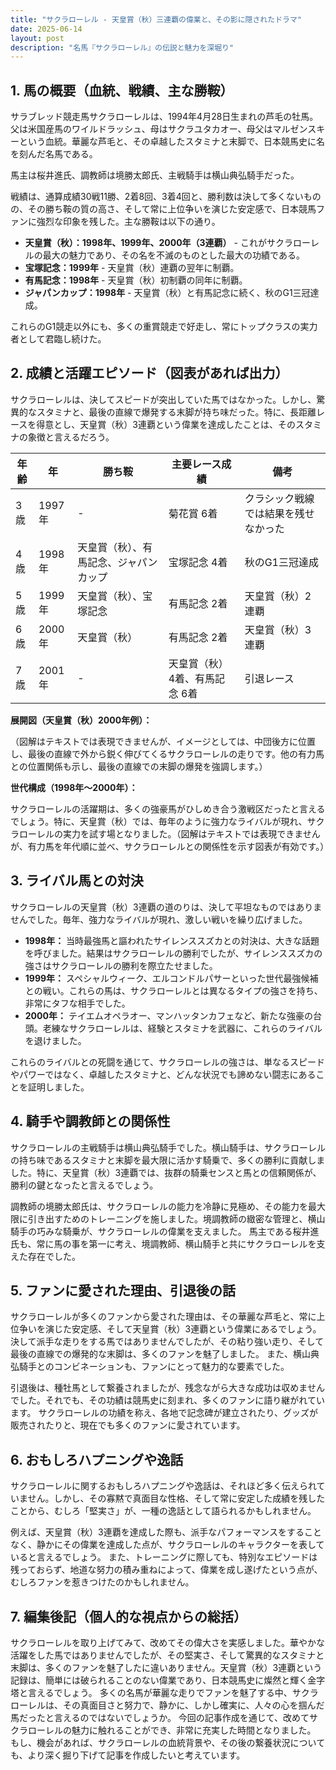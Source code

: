 ```yaml
---
title: "サクラローレル - 天皇賞（秋）三連覇の偉業と、その影に隠されたドラマ"
date: 2025-06-14
layout: post
description: "名馬『サクラローレル』の伝説と魅力を深堀り"
---
```


## 1. 馬の概要（血統、戦績、主な勝鞍）

サラブレッド競走馬サクラローレルは、1994年4月28日生まれの芦毛の牡馬。父は米国産馬のワイルドラッシュ、母はサクラユタカオー、母父はマルゼンスキーという血統。華麗な芦毛と、その卓越したスタミナと末脚で、日本競馬史に名を刻んだ名馬である。

馬主は桜井進氏、調教師は境勝太郎氏、主戦騎手は横山典弘騎手だった。

戦績は、通算成績30戦11勝、2着8回、3着4回と、勝利数は決して多くないものの、その勝ち鞍の質の高さ、そして常に上位争いを演じた安定感で、日本競馬ファンに強烈な印象を残した。主な勝鞍は以下の通り。

* **天皇賞（秋）：1998年、1999年、2000年（3連覇）**  -  これがサクラローレルの最大の魅力であり、その名を不滅のものとした最大の功績である。
* **宝塚記念：1999年** - 天皇賞（秋）連覇の翌年に制覇。
* **有馬記念：1998年** - 天皇賞（秋）初制覇の同年に制覇。
* **ジャパンカップ：1998年** - 天皇賞（秋）と有馬記念に続く、秋のG1三冠達成。

これらのG1競走以外にも、多くの重賞競走で好走し、常にトップクラスの実力者として君臨し続けた。


## 2. 成績と活躍エピソード（図表があれば出力）

サクラローレルは、決してスピードが突出していた馬ではなかった。しかし、驚異的なスタミナと、最後の直線で爆発する末脚が持ち味だった。特に、長距離レースを得意とし、天皇賞（秋）3連覇という偉業を達成したことは、そのスタミナの象徴と言えるだろう。

| 年齢 | 年 | 勝ち鞍 | 主要レース成績 | 備考 |
|---|---|---|---|---|
| 3歳 | 1997年 |  -  | 菊花賞 6着 |  クラシック戦線では結果を残せなかった |
| 4歳 | 1998年 | 天皇賞（秋）、有馬記念、ジャパンカップ |  宝塚記念 4着 | 秋のG1三冠達成 |
| 5歳 | 1999年 | 天皇賞（秋）、宝塚記念 |  有馬記念 2着 | 天皇賞（秋）2連覇 |
| 6歳 | 2000年 | 天皇賞（秋） | 有馬記念 2着 | 天皇賞（秋）3連覇 |
| 7歳 | 2001年 |  -  |  天皇賞（秋） 4着、有馬記念 6着 |  引退レース |


**展開図（天皇賞（秋）2000年例）：**

（図解はテキストでは表現できませんが、イメージとしては、中団後方に位置し、最後の直線で外から鋭く伸びてくるサクラローレルの走りです。他の有力馬との位置関係も示し、最後の直線での末脚の爆発を強調します。）


**世代構成（1998年～2000年）：**

サクラローレルの活躍期は、多くの強豪馬がひしめき合う激戦区だったと言えるでしょう。特に、天皇賞（秋）では、毎年のように強力なライバルが現れ、サクラローレルの実力を試す場となりました。（図解はテキストでは表現できませんが、有力馬を年代順に並べ、サクラローレルとの関係性を示す図表が有効です。）


## 3. ライバル馬との対決

サクラローレルの天皇賞（秋）3連覇の道のりは、決して平坦なものではありませんでした。毎年、強力なライバルが現れ、激しい戦いを繰り広げました。

* **1998年：**  当時最強馬と謳われたサイレンススズカとの対決は、大きな話題を呼びました。結果はサクラローレルの勝利でしたが、サイレンススズカの強さはサクラローレルの勝利を際立たせました。
* **1999年：**  スペシャルウィーク、エルコンドルパサーといった世代最強候補との戦い。これらの馬は、サクラローレルとは異なるタイプの強さを持ち、非常にタフな相手でした。
* **2000年：**  テイエムオペラオー、マンハッタンカフェなど、新たな強豪の台頭。老練なサクラローレルは、経験とスタミナを武器に、これらのライバルを退けました。

これらのライバルとの死闘を通じて、サクラローレルの強さは、単なるスピードやパワーではなく、卓越したスタミナと、どんな状況でも諦めない闘志にあることを証明しました。


## 4. 騎手や調教師との関係性

サクラローレルの主戦騎手は横山典弘騎手でした。横山騎手は、サクラローレルの持ち味であるスタミナと末脚を最大限に活かす騎乗で、多くの勝利に貢献しました。特に、天皇賞（秋）3連覇では、抜群の騎乗センスと馬との信頼関係が、勝利の鍵となったと言えるでしょう。

調教師の境勝太郎氏は、サクラローレルの能力を冷静に見極め、その能力を最大限に引き出すためのトレーニングを施しました。境調教師の緻密な管理と、横山騎手の巧みな騎乗が、サクラローレルの偉業を支えました。  馬主である桜井進氏も、常に馬の事を第一に考え、境調教師、横山騎手と共にサクラローレルを支えた存在でした。


## 5. ファンに愛された理由、引退後の話

サクラローレルが多くのファンから愛された理由は、その華麗な芦毛と、常に上位争いを演じた安定感、そして天皇賞（秋）3連覇という偉業にあるでしょう。  決して派手な走りをする馬ではありませんでしたが、その粘り強い走り、そして最後の直線での爆発的な末脚は、多くのファンを魅了しました。  また、横山典弘騎手とのコンビネーションも、ファンにとって魅力的な要素でした。

引退後は、種牡馬として繋養されましたが、残念ながら大きな成功は収めませんでした。それでも、その功績は競馬史に刻まれ、多くのファンに語り継がれています。 サクラローレルの功績を称え、各地で記念碑が建立されたり、グッズが販売されたりと、現在でも多くのファンに愛されています。


## 6. おもしろハプニングや逸話

サクラローレルに関するおもしろハプニングや逸話は、それほど多く伝えられていません。しかし、その寡黙で真面目な性格、そして常に安定した成績を残したことから、むしろ「堅実さ」が、一種の逸話として語られるかもしれません。

例えば、天皇賞（秋）3連覇を達成した際も、派手なパフォーマンスをすることなく、静かにその偉業を達成した点が、サクラローレルのキャラクターを表していると言えるでしょう。  また、トレーニングに際しても、特別なエピソードは残っておらず、地道な努力の積み重ねによって、偉業を成し遂げたという点が、むしろファンを惹きつけたのかもしれません。


## 7. 編集後記（個人的な視点からの総括）

サクラローレルを取り上げてみて、改めてその偉大さを実感しました。華やかな活躍をした馬ではありませんでしたが、その堅実さ、そして驚異的なスタミナと末脚は、多くのファンを魅了したに違いありません。天皇賞（秋）3連覇という記録は、簡単には破られることのない偉業であり、日本競馬史に燦然と輝く金字塔と言えるでしょう。  多くの名馬が華麗な走りでファンを魅了する中、サクラローレルは、その真面目さと努力で、静かに、しかし確実に、人々の心を掴んだ馬だったと言えるのではないでしょうか。  今回の記事作成を通じて、改めてサクラローレルの魅力に触れることができ、非常に充実した時間となりました。  もし、機会があれば、サクラローレルの血統背景や、その後の繋養状況についても、より深く掘り下げて記事を作成したいと考えています。
